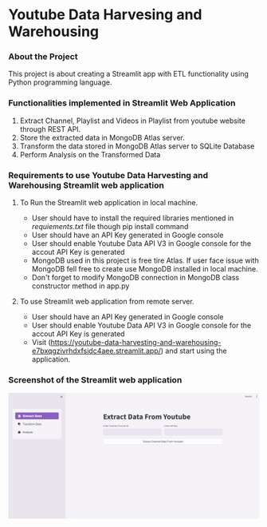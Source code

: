 # Youtube Data Harvesing and Warehousing

### About the Project
This project is about creating a Streamlit app with ETL functionality using Python programming language.

### Functionalities implemented in Streamlit Web Application
1. Extract Channel, Playlist and Videos in Playlist from youtube website through REST API.
2. Store the extracted data in MongoDB Atlas server.
3. Transform the data stored in MongoDB Atlas server to SQLite Database
4. Perform Analysis on the Transformed Data

### Requirements to use Youtube Data Harvesting and Warehousing Streamlit web application
1. To Run the Streamlit web application in local machine.
    * User should have to install the required libraries mentioned in _requiements.txt_ file though pip install command
    * User should have an API Key generated in Google console
    * User should enable Youtube Data API V3 in Google console for the accout API Key is generated
    * MongoDB used in this project is free tire Atlas. If user face issue with MongoDB fell free to create use MongoDB installed in local machine.
    * Don't forget to modify MongoDB connection in MongoDB class constructor method in app.py

2. To use Streamlit web application from remote server.
    * User should have an API Key generated in Google console
    * User should enable Youtube Data API V3 in Google console for the accout API Key is generated
    * Visit (https://youtube-data-harvesting-and-warehousing-e7bxqgzivrhdxfsidc4aee.streamlit.app/) and start using the application.

### Screenshot of the Streamlit web application
![alt text](streamlit_app_screenshot.png)
